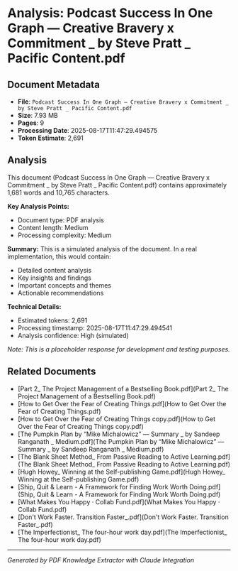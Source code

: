 # Analysis: Podcast Success In One Graph — Creative Bravery x Commitment _ by Steve Pratt _ Pacific Content.pdf

## Document Metadata
- **File**: `Podcast Success In One Graph — Creative Bravery x Commitment _ by Steve Pratt _ Pacific Content.pdf`
- **Size**: 7.93 MB
- **Pages**: 9
- **Processing Date**: 2025-08-17T11:47:29.494575
- **Token Estimate**: 2,691

## Analysis

This document (Podcast Success In One Graph — Creative Bravery x Commitment _ by Steve Pratt _ Pacific Content.pdf) contains approximately 1,681 words and 10,765 characters.

**Key Analysis Points:**
- Document type: PDF analysis
- Content length: Medium
- Processing complexity: Medium

**Summary:**
This is a simulated analysis of the document. In a real implementation, this would contain:
- Detailed content analysis
- Key insights and findings
- Important concepts and themes
- Actionable recommendations

**Technical Details:**
- Estimated tokens: 2,691
- Processing timestamp: 2025-08-17T11:47:29.494541
- Analysis confidence: High (simulated)

*Note: This is a placeholder response for development and testing purposes.*

## Related Documents

- [Part 2_ The Project Management of a Bestselling Book.pdf](Part 2_ The Project Management of a Bestselling Book.pdf)
- [How to Get Over the Fear of Creating Things.pdf](How to Get Over the Fear of Creating Things.pdf)
- [How to Get Over the Fear of Creating Things copy.pdf](How to Get Over the Fear of Creating Things copy.pdf)
- [The Pumpkin Plan by “Mike Michalowicz” — Summary _ by Sandeep Ranganath _ Medium.pdf](The Pumpkin Plan by “Mike Michalowicz” — Summary _ by Sandeep Ranganath _ Medium.pdf)
- [The Blank Sheet Method_ From Passive Reading to Active Learning.pdf](The Blank Sheet Method_ From Passive Reading to Active Learning.pdf)
- [Hugh Howey_ Winning at the Self-publishing Game.pdf](Hugh Howey_ Winning at the Self-publishing Game.pdf)
- [Ship, Quit & Learn - A Framework for Finding Work Worth Doing.pdf](Ship, Quit & Learn - A Framework for Finding Work Worth Doing.pdf)
- [What Makes You Happy · Collab Fund.pdf](What Makes You Happy · Collab Fund.pdf)
- [Don't Work Faster. Transition Faster_.pdf](Don't Work Faster. Transition Faster_.pdf)
- [The Imperfectionist_ The four-hour work day.pdf](The Imperfectionist_ The four-hour work day.pdf)

---
*Generated by PDF Knowledge Extractor with Claude Integration*